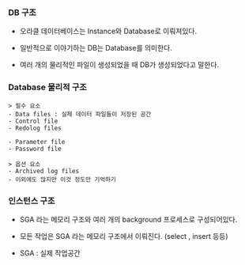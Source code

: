 ### DB 구조

- 오라클 데이터베이스는 Instance와 Database로 이뤄져있다.
- 일반적으로 이야기하는 DB는 Database를 의미한다. 

- 여러 개의 물리적인 파일이 생성되었을 때 DB가 생성되었다고 말한다.



### Database 물리적 구조
```
> 필수 요소
- Data files : 실제 데이터 파일들이 저장된 공간
- Control file
- Redolog files

- Parameter file
- Password file

> 옵션 요소
- Archived log files
- 이외에도 많지만 이것 정도만 기억하기
```
### 인스턴스 구조
- SGA 라는 메모리 구조와 여러 개의 background 프로세스로 구성되어있다.

- 모든 작업은 SGA 라는 메모리 구조에서 이뤄진다. (select , insert 등등)
- SGA : 실제 작업공간
